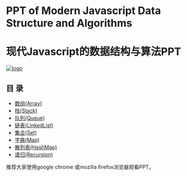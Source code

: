 # PPT of Modern Javascript Data Structure and Algorithms
# 现代Javascript的数据结构与算法PPT

[![logo](http://algorithm.jscoding.net/img/logo.svg)](http://algorithm.jscoding.net)

## 目 录

- [数组(Array)](http://algorithm.jscoding.net/array.html)
- [栈(Stack)](http://algorithm.jscoding.net/stack.html)
- [队列(Queue)](http://algorithm.jscoding.net/queue.html)
- [链表(LinkedList)](http://algorithm.jscoding.net/linkdedlist.html)
- [集合(Set)](http://algorithm.jscoding.net/set.html)
- [字典(Map)](http://algorithm.jscoding.net/map.html)
- [散列表(HashMap)](http://algorithm.jscoding.net/hashmap.html)
- [递归(Recursion)](http://algorithm.jscoding.net/recursion.html)

推荐大家使用google chrome 或mozilla firefox浏览器观看PPT。
